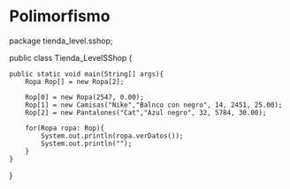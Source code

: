# Polimorfismo
package tienda_level.sshop;

public class Tienda_LevelSShop {
  
    public static void main(String[] args){
        Ropa Rop[] = new Ropa[2];
                
        Rop[0] = new Ropa(2547, 0.00);
        Rop[1] = new Camisas("Nike","Balnco con negro", 14, 2451, 25.00);
        Rop[2] = new Pantalones("Cat","Azul negro", 32, 5784, 30.00);  
        
        for(Ropa ropa: Rop){
            System.out.println(ropa.verDatos());
            System.out.println("");
        }
    } 
}
